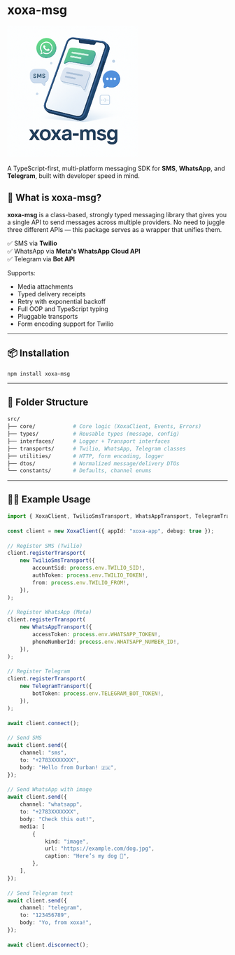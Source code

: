 # xoxa-msg

<img src="./assets/banner.png" width="300" alt="banner"/>

A TypeScript-first, multi-platform messaging SDK for **SMS**, **WhatsApp**, and **Telegram**, built with developer speed in mind.

## 📲 What is xoxa-msg?

**xoxa-msg** is a class-based, strongly typed messaging library that gives you a single API to send messages across multiple providers. No need to juggle three different APIs — this package serves as a wrapper that unifies them.

✅ SMS via **Twilio**  
✅ WhatsApp via **Meta's WhatsApp Cloud API**  
✅ Telegram via **Bot API**

Supports:

- Media attachments
- Typed delivery receipts
- Retry with exponential backoff
- Full OOP and TypeScript typing
- Pluggable transports
- Form encoding support for Twilio

---

## 📦 Installation

```bash
npm install xoxa-msg
```

---

## 📂 Folder Structure

```bash
src/
├── core/            # Core logic (XoxaClient, Events, Errors)
├── types/           # Reusable types (message, config)
├── interfaces/      # Logger + Transport interfaces
├── transports/      # Twilio, WhatsApp, Telegram classes
├── utilities/       # HTTP, form encoding, logger
├── dtos/            # Normalized message/delivery DTOs
└── constants/       # Defaults, channel enums
```

---

## 🧑‍💻 Example Usage

```ts
import { XoxaClient, TwilioSmsTransport, WhatsAppTransport, TelegramTransport } from "xoxa-msg";

const client = new XoxaClient({ appId: "xoxa-app", debug: true });

// Register SMS (Twilio)
client.registerTransport(
    new TwilioSmsTransport({
        accountSid: process.env.TWILIO_SID!,
        authToken: process.env.TWILIO_TOKEN!,
        from: process.env.TWILIO_FROM!,
    }),
);

// Register WhatsApp (Meta)
client.registerTransport(
    new WhatsAppTransport({
        accessToken: process.env.WHATSAPP_TOKEN!,
        phoneNumberId: process.env.WHATSAPP_NUMBER_ID!,
    }),
);

// Register Telegram
client.registerTransport(
    new TelegramTransport({
        botToken: process.env.TELEGRAM_BOT_TOKEN!,
    }),
);

await client.connect();

// Send SMS
await client.send({
    channel: "sms",
    to: "+2783XXXXXXX",
    body: "Hello from Durban! 🇿🇦",
});

// Send WhatsApp with image
await client.send({
    channel: "whatsapp",
    to: "+2783XXXXXXX",
    body: "Check this out!",
    media: [
        {
            kind: "image",
            url: "https://example.com/dog.jpg",
            caption: "Here’s my dog 🐶",
        },
    ],
});

// Send Telegram text
await client.send({
    channel: "telegram",
    to: "123456789",
    body: "Yo, from xoxa!",
});

await client.disconnect();
```
